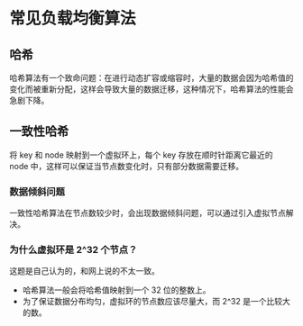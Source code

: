 # 常见负载均衡算法
## 哈希
哈希算法有一个致命问题：在进行动态扩容或缩容时，大量的数据会因为哈希值的变化而被重新分配，这样会导致大量的数据迁移，这种情况下，哈希算法的性能会急剧下降。
## 一致性哈希
将 key 和 node 映射到一个虚拟环上，每个 key 存放在顺时针距离它最近的 node 中，这样可以保证当节点数变化时，只有部分数据需要迁移。
### 数据倾斜问题
一致性哈希算法在节点数较少时，会出现数据倾斜问题，可以通过引入虚拟节点解决。

### 为什么虚拟环是 2^32 个节点？
这题是自己认为的，和网上说的不太一致。
* 哈希算法一般会将哈希值映射到一个 32 位的整数上。
* 为了保证数据分布均匀，虚拟环的节点数应该尽量大，而 2^32 是一个比较大的数。